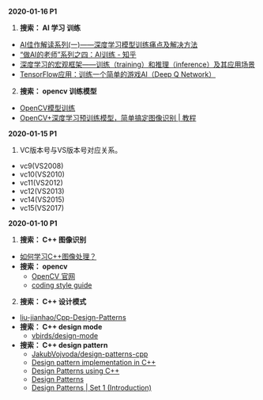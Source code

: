 

**2020-01-16 P1**
1. **搜索： AI 学习 训练**
- [AI佳作解读系列(一)——深度学习模型训练痛点及解决方法](https://www.cnblogs.com/carsonzhu/p/9547852.html)
- [“做AI的老师”系列之四：AI训练 - 知乎](https://zhuanlan.zhihu.com/p/30446977)
- [深度学习的宏观框架——训练（training）和推理（inference）及其应用场景](https://blog.csdn.net/huiyuanliyan/article/details/87900550)
- [TensorFlow应用：训练一个简单的游戏AI（Deep Q Network）](https://blog.csdn.net/weixin_39128119/article/details/80873969)
2. **搜索： opencv 训练模型**
- [OpenCV模型训练](https://www.jianshu.com/p/7d48b0058110)
- [OpenCV+深度学习预训练模型，简单搞定图像识别 | 教程](https://zhuanlan.zhihu.com/p/28703867)


**2020-01-15 P1**
1. VC版本号与VS版本号对应关系。
- vc9(VS2008)
- vc10(VS2010)
- vc11(VS2012)
- vc12(VS2013)
- vc14(VS2015)
- vc15(VS2017)


**2020-01-10 P1**
1. **搜索： C++ 图像识别**
- [如何学习C++图像处理？](https://www.zhihu.com/question/37088150)
- **搜索： opencv**
  + [OpenCV 官网](https://opencv.org/)
  + [coding style guide](https://github.com/opencv/opencv/wiki/Coding_Style_Guide)
2. **搜索： C++ 设计模式**
- [liu-jianhao/Cpp-Design-Patterns](https://github.com/liu-jianhao/Cpp-Design-Patterns)
- **搜索： C++  design mode**
  + [vbirds/design-mode](https://github.com/vbirds/design-mode)
- **搜索： C++  design pattern**
  + [JakubVojvoda/design-patterns-cpp](https://github.com/JakubVojvoda/design-patterns-cpp)
  + [Design pattern implementation in C++](https://riptutorial.com/cplusplus/topic/4335/design-pattern-implementation-in-cplusplus)
  + [Design Patterns using C++](http://sourcetricks.com/p/design-patterns-using-c.html)
  + [Design Patterns](https://sourcemaking.com/design_patterns)
  + [Design Patterns | Set 1 (Introduction)](https://www.geeksforgeeks.org/design-patterns-set-1-introduction/)









